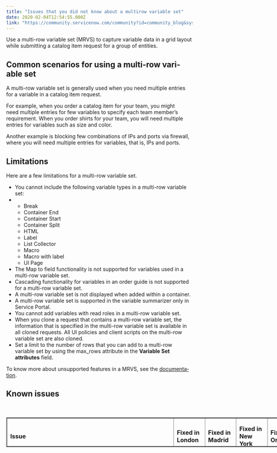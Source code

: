 ```yaml
---
title: "Issues that you did not know about a multirow variable set"
date: 2020-02-04T12:54:55.000Z
link: "https://community.servicenow.com/community?id=community_blog&sys_id=15d6c8811b328010a59033f2cd4bcbf9"
---
```

<p><span class="TextRun SCXW8253356 BCX0" lang="EN-US"><span class="NormalTextRun SCXW8253356 BCX0">Use a multi-row variable set</span></span><span class="TextRun SCXW8253356 BCX0" lang="EN-US"><span class="NormalTextRun SCXW8253356 BCX0"> (MRVS)</span></span><span class="TextRun SCXW8253356 BCX0" lang="EN-US"><span class="NormalTextRun SCXW8253356 BCX0"> to capture variable data in a grid layout while submitting a catalog item request for a group of entities.</span></span><span class="EOP SCXW8253356 BCX0"> </span></p>
<h2><span class="EOP SCXW8253356 BCX0"><span class="TextRun MacChromeBold SCXW155206436 BCX0" lang="EN-US"><span class="NormalTextRun SCXW155206436 BCX0">Common scenarios for using a multi-row variable set</span></span><span class="EOP SCXW155206436 BCX0"> </span></span></h2>
<p>A multi-row variable set is generally used when you need multiple entries for a variable in a catalog item request.   </p>
<p>For example, when you order a catalog item for your team, you might need multiple entries for few variables to specify each team member’s requirement. When you order shirts for your team, you will need multiple entries for variables such as size and color. </p>
<p>Another example is blocking few combinations of IPs and ports via firewall, where you will need multiple entries for variables, that is, IPs and ports.  </p>
<h2><span class="TextRun MacChromeBold SCXW225960667 BCX0" lang="EN-US"><span class="NormalTextRun SCXW225960667 BCX0">Limitations</span></span><span class="EOP SCXW225960667 BCX0"> </span></h2>
<p><span class="EOP SCXW225960667 BCX0"><span class="TextRun  BCX0 SCXW109496610" lang="EN-US"><span class="NormalTextRun  BCX0 SCXW109496610">Here are a few limitation</span></span><span class="TextRun  BCX0 SCXW109496610" lang="EN-US"><span class="NormalTextRun  BCX0 SCXW109496610">s</span></span><span class="TextRun  BCX0 SCXW109496610" lang="EN-US"><span class="NormalTextRun  BCX0 SCXW109496610"> for a multi-row variable set.</span></span></span></p>
<ul><li>You cannot include the following variable types in a multi-row variable set:</li><li><ul><li>Break</li><li>Container End </li><li>Container Start </li><li>Container Split </li><li>HTML </li><li>Label </li><li>List Collector </li><li>Macro </li><li>Macro with label </li><li>UI Page </li></ul>
</li><li>The Map to field functionality is not supported for variables used in a multi-row variable set. </li><li>Cascading functionality for variables in an order guide is not supported for a multi-row variable set. </li><li>A multi-row variable set is not displayed when added within a container. </li><li>A multi-row variable set is supported in the variable summarizer only in Service Portal. </li><li>You cannot add variables with read roles in a multi-row variable set. </li><li>When you clone a request that contains a multi-row variable set, the information that is specified in the multi-row variable set is available in all cloned requests. All UI policies and client scripts on the multi-row variable set are also cloned. </li><li>Set a limit to the number of rows that you can add to a multi-row variable set by using the max_rows attribute in the <strong>Variable Set attributes</strong> field. </li></ul>
<p><span class="TextRun SCXW130994110 BCX0" lang="EN-US"><span class="NormalTextRun SCXW130994110 BCX0">To know more about unsupported features in a MRVS, see the <a href="https://docs.servicenow.com/bundle/orlando-it-service-management/page/product/service-catalog-management/concept/c_ServiceCatalogVariableSets.html?cshalt&#61;yes" rel="nofollow">documentation</a></span></span><span class="TextRun SCXW130994110 BCX0" lang="EN-US"><span class="NormalTextRun SCXW130994110 BCX0">.</span></span><span class="EOP SCXW130994110 BCX0"> </span></p>
<h2><span class="EOP SCXW130994110 BCX0"><span class="TextRun MacChromeBold SCXW236492527 BCX0" lang="EN-US"><span class="NormalTextRun SCXW236492527 BCX0">Known issues</span></span></span></h2>
<p> </p>
<table style="width: 793px; height: 80px;" border="2" cellspacing="0" cellpadding="10"><tbody><tr style="height: 34.5312px;"><td style="width: 443px; height: 34.5312px;">
<p><strong>Issue</strong></p>
</td><td style="width: 443px; height: 34.5312px;">
<p><strong>Fixed in London</strong></p>
</td><td style="width: 443px; height: 34.5312px;">
<p><strong>Fixed in Madrid</strong></p>
</td><td style="width: 443px; height: 34.5312px;">
<p><strong>Fixed in New York</strong></p>
</td><td style="width: 443px; height: 34.5312px;">
<p><strong>Fixed in Orlando</strong></p>
</td></tr><tr style="height: 51px;"><td style="width: 443px; height: 51px;"><span class="TextRun SCXW92691488 BCX0" lang="EN-US"><span class="NormalTextRun SCXW92691488 BCX0">Requested item (</span></span><span class="TextRun SCXW92691488 BCX0" lang="EN-US"><span class="NormalTextRun SCXW92691488 BCX0">RITM</span></span><span class="TextRun SCXW92691488 BCX0" lang="EN-US"><span class="NormalTextRun SCXW92691488 BCX0">)</span></span><span class="TextRun SCXW92691488 BCX0" lang="EN-US"><span class="NormalTextRun SCXW92691488 BCX0"> form view is broken when variables are added to the set after the RITM is created. </span></span><span class="EOP SCXW92691488 BCX0"> </span></td><td style="width: 68px; height: 51px;"><span class="TextRun  BCX0 SCXW182577473" lang="EN-US"><span class="NormalTextRun  BCX0 SCXW182577473">London Patch 10</span></span> </td><td style="width: 93px; height: 51px;">Yes</td><td style="width: 121px; height: 51px;"> Yes</td><td style="width: 10px; height: 51px;"> Yes</td></tr><tr style="height: 34px;"><td style="width: 443px; height: 34px;"><span class="TextRun SCXW78332856 BCX0" lang="EN-US"><span class="SpellingError SCXW78332856 BCX0">getRowCount</span></span><span class="TextRun SCXW78332856 BCX0" lang="EN-US"><span class="NormalTextRun SCXW78332856 BCX0"> and </span></span><span class="TextRun SCXW78332856 BCX0" lang="EN-US"><span class="SpellingError SCXW78332856 BCX0">getRow</span></span><span class="TextRun SCXW78332856 BCX0" lang="EN-US"><span class="NormalTextRun SCXW78332856 BCX0"> functions </span></span><span class="TextRun SCXW78332856 BCX0" lang="EN-US"><span class="NormalTextRun SCXW78332856 BCX0">do </span></span><span class="TextRun SCXW78332856 BCX0" lang="EN-US"><span class="NormalTextRun SCXW78332856 BCX0">not </span></span><span class="TextRun SCXW78332856 BCX0" lang="EN-US"><span class="NormalTextRun SCXW78332856 BCX0">work</span></span><span class="TextRun SCXW78332856 BCX0" lang="EN-US"><span class="NormalTextRun SCXW78332856 BCX0"> on MRVS when accessed from scope.</span></span><span class="EOP SCXW78332856 BCX0"> </span></td><td style="width: 68px; height: 34px;">No</td><td style="width: 93px; height: 34px;">Yes</td><td style="width: 121px; height: 34px;"> Yes</td><td style="width: 10px; height: 34px;"> Yes</td></tr><tr style="height: 175px;"><td style="width: 443px; height: 175px;">
<p><span class="TextRun SCXW135790786 BCX0" lang="EN-US"><span class="NormalTextRun SCXW135790786 BCX0">MRVS in </span></span><span class="TextRun SCXW135790786 BCX0" lang="EN-US"><span class="NormalTextRun SCXW135790786 BCX0">a </span></span><span class="TextRun SCXW135790786 BCX0" lang="EN-US"><span class="NormalTextRun SCXW135790786 BCX0">r</span></span><span class="TextRun SCXW135790786 BCX0" lang="EN-US"><span class="NormalTextRun SCXW135790786 BCX0">ecord </span></span><span class="TextRun SCXW135790786 BCX0" lang="EN-US"><span class="NormalTextRun SCXW135790786 BCX0">p</span></span><span class="TextRun SCXW135790786 BCX0" lang="EN-US"><span class="NormalTextRun SCXW135790786 BCX0">roducer won&#39;t get carried to the target record</span></span><span class="TextRun SCXW135790786 BCX0" lang="EN-US"><span class="NormalTextRun SCXW135790786 BCX0">’s</span></span><span class="TextRun SCXW135790786 BCX0" lang="EN-US"><span class="NormalTextRun SCXW135790786 BCX0"> </span></span><span class="TextRun SCXW135790786 BCX0" lang="EN-US"><span class="NormalTextRun SCXW135790786 BCX0">v</span></span><span class="TextRun SCXW135790786 BCX0" lang="EN-US"><span class="NormalTextRun SCXW135790786 BCX0">ariable </span></span><span class="TextRun SCXW135790786 BCX0" lang="EN-US"><span class="NormalTextRun SCXW135790786 BCX0">e</span></span><span class="TextRun SCXW135790786 BCX0" lang="EN-US"><span class="NormalTextRun SCXW135790786 BCX0">ditor.</span></span><span class="EOP SCXW135790786 BCX0"> </span><span class="TextRun SCXW48136407 BCX0" lang="EN-US"><span class="NormalTextRun SCXW48136407 BCX0">It </span></span><span class="TextRun SCXW48136407 BCX0" lang="EN-US"><span class="NormalTextRun SCXW48136407 BCX0">happens in two scenarios</span></span><span class="TextRun SCXW48136407 BCX0" lang="EN-US"><span class="NormalTextRun SCXW48136407 BCX0">:</span></span><span class="EOP SCXW48136407 BCX0"> </span></p>
<ul><li>When you save the record producer first and then submit it later. </li></ul>
<ul><li>When you include the record producer in an order guide and then submit it later</li></ul>
</td><td style="width: 68px; height: 175px;">No</td><td style="width: 93px; height: 175px;">No</td><td style="width: 121px; height: 175px;">No</td><td style="width: 10px; height: 175px;">Yes</td></tr><tr style="height: 34px;"><td style="width: 443px; height: 34px;"><span class="TextRun SCXW7731551 BCX0" lang="EN-US"><span class="NormalTextRun SCXW7731551 BCX0">The </span></span><span class="TextRun SCXW7731551 BCX0" lang="EN-US"><span class="NormalTextRun SCXW7731551 BCX0">MRVS edit row is broken in portal view on task forms</span></span><span class="TextRun SCXW7731551 BCX0" lang="EN-US"><span class="NormalTextRun SCXW7731551 BCX0">.</span></span><span class="EOP SCXW7731551 BCX0"> </span></td><td style="width: 68px; height: 34px;">No</td><td style="width: 93px; height: 34px;">Yes</td><td style="width: 121px; height: 34px;"> Yes</td><td style="width: 10px; height: 34px;"> Yes</td></tr><tr style="height: 68px;"><td style="width: 443px; height: 68px;"><span class="TextRun  BCX0 SCXW260946611" lang="EN-US"><span class="NormalTextRun  BCX0 SCXW260946611">After </span></span><span class="TextRun  BCX0 SCXW260946611" lang="EN-US"><span class="NormalTextRun  BCX0 SCXW260946611">an </span></span><span class="TextRun  BCX0 SCXW260946611" lang="EN-US"><span class="NormalTextRun  BCX0 SCXW260946611">upgrade to Madrid</span></span><span class="TextRun  BCX0 SCXW260946611" lang="EN-US"><span class="NormalTextRun  BCX0 SCXW260946611">,</span></span><span class="TextRun  BCX0 SCXW260946611" lang="EN-US"><span class="NormalTextRun  BCX0 SCXW260946611"> no images appear in </span></span><span class="TextRun  BCX0 SCXW260946611" lang="EN-US"><span class="NormalTextRun  BCX0 SCXW260946611">the </span></span><span class="TextRun  BCX0 SCXW260946611" lang="EN-US"><span class="NormalTextRun  BCX0 SCXW260946611">wizard shown to </span></span><span class="TextRun  BCX0 SCXW260946611" lang="EN-US"><span class="NormalTextRun  BCX0 SCXW260946611">select the </span></span><span class="TextRun  BCX0 SCXW260946611" lang="EN-US"><span class="NormalTextRun  BCX0 SCXW260946611">type of </span></span><span class="TextRun  BCX0 SCXW260946611" lang="EN-US"><span class="NormalTextRun  BCX0 SCXW260946611">variable </span></span><span class="TextRun  BCX0 SCXW260946611" lang="EN-US"><span class="NormalTextRun  BCX0 SCXW260946611">set while creating variable sets.</span></span><span class="TextRun  BCX0 SCXW260946611" lang="EN-US"><span class="NormalTextRun  BCX0 SCXW260946611"> </span></span><span class="TextRun  BCX0 SCXW260946611" lang="EN-US"><span class="NormalTextRun  BCX0 SCXW260946611">This happens if </span></span><span class="TextRun  BCX0 SCXW260946611" lang="EN-US"><span class="NormalTextRun  BCX0 SCXW260946611">the </span></span><strong><span class="TextRun MacChromeBold  BCX0 SCXW260946611" lang="EN-US"><span class="NormalTextRun  BCX0 SCXW260946611">E</span></span><span class="TextRun MacChromeBold  BCX0 SCXW260946611" lang="EN-US"><span class="NormalTextRun  BCX0 SCXW260946611">xclude large attachment</span></span></strong><span class="TextRun  BCX0 SCXW260946611" lang="EN-US"><span class="NormalTextRun  BCX0 SCXW260946611"> option </span></span><span class="TextRun  BCX0 SCXW260946611" lang="EN-US"><span class="NormalTextRun  BCX0 SCXW260946611">is select</span></span><span class="TextRun  BCX0 SCXW260946611" lang="EN-US"><span class="NormalTextRun  BCX0 SCXW260946611">ed.</span></span></td><td style="width: 68px; height: 68px;">No</td><td style="width: 93px; height: 68px;">No</td><td style="width: 121px; height: 68px;">Yes</td><td style="width: 10px; height: 68px;"> Yes</td></tr><tr style="height: 51px;"><td style="width: 443px; height: 51px;"><span class="TextRun SCXW26650720 BCX0" lang="EN-US"><span class="NormalTextRun SCXW26650720 BCX0">After </span></span><span class="TextRun SCXW26650720 BCX0" lang="EN-US"><span class="NormalTextRun SCXW26650720 BCX0">you add an </span></span><span class="TextRun SCXW26650720 BCX0" lang="EN-US"><span class="NormalTextRun SCXW26650720 BCX0">item with </span></span><span class="TextRun SCXW26650720 BCX0" lang="EN-US"><span class="NormalTextRun SCXW26650720 BCX0">a </span></span><span class="TextRun SCXW26650720 BCX0" lang="EN-US"><span class="NormalTextRun SCXW26650720 BCX0">MRVS to </span></span><span class="TextRun SCXW26650720 BCX0" lang="EN-US"><span class="NormalTextRun SCXW26650720 BCX0">the </span></span><span class="TextRun SCXW26650720 BCX0" lang="EN-US"><span class="NormalTextRun SCXW26650720 BCX0">cart</span></span><span class="TextRun SCXW26650720 BCX0" lang="EN-US"><span class="NormalTextRun SCXW26650720 BCX0">, you cannot </span></span><span class="TextRun SCXW26650720 BCX0" lang="EN-US"><span class="NormalTextRun SCXW26650720 BCX0">add</span></span><span class="TextRun SCXW26650720 BCX0" lang="EN-US"><span class="NormalTextRun SCXW26650720 BCX0"> rows</span></span><span class="TextRun SCXW26650720 BCX0" lang="EN-US"><span class="NormalTextRun SCXW26650720 BCX0"> when Email/URL variables are part of the MRVS</span></span><span class="TextRun SCXW26650720 BCX0" lang="EN-US"><span class="NormalTextRun SCXW26650720 BCX0">.</span></span><span class="EOP SCXW26650720 BCX0"> </span></td><td style="width: 68px; height: 51px;">No</td><td style="width: 93px; height: 51px;">No</td><td style="width: 121px; height: 51px;">Yes</td><td style="width: 10px; height: 51px;"> Yes</td></tr><tr style="height: 68px;"><td style="width: 443px; height: 68px;"> <span class="TextRun SCXW196137781 BCX0" lang="EN-US"><span class="NormalTextRun SCXW196137781 BCX0">After </span></span><span class="TextRun SCXW196137781 BCX0" lang="EN-US"><span class="NormalTextRun SCXW196137781 BCX0">you </span></span><span class="TextRun SCXW196137781 BCX0" lang="EN-US"><span class="NormalTextRun SCXW196137781 BCX0">add</span></span><span class="TextRun SCXW196137781 BCX0" lang="EN-US"><span class="NormalTextRun SCXW196137781 BCX0"> a</span></span><span class="TextRun SCXW196137781 BCX0" lang="EN-US"><span class="NormalTextRun SCXW196137781 BCX0"> row to MRVS</span></span><span class="TextRun SCXW196137781 BCX0" lang="EN-US"><span class="NormalTextRun SCXW196137781 BCX0">, you cannot </span></span><span class="TextRun SCXW196137781 BCX0" lang="EN-US"><span class="NormalTextRun SCXW196137781 BCX0">submit </span></span><span class="TextRun SCXW196137781 BCX0" lang="EN-US"><span class="NormalTextRun SCXW196137781 BCX0">the</span></span><span class="TextRun SCXW196137781 BCX0" lang="EN-US"><span class="NormalTextRun SCXW196137781 BCX0"> item </span></span><span class="TextRun SCXW196137781 BCX0" lang="EN-US"><span class="NormalTextRun SCXW196137781 BCX0">or add </span></span><span class="TextRun SCXW196137781 BCX0" lang="EN-US"><span class="NormalTextRun SCXW196137781 BCX0">the item </span></span><span class="TextRun SCXW196137781 BCX0" lang="EN-US"><span class="NormalTextRun SCXW196137781 BCX0">to</span></span><span class="TextRun SCXW196137781 BCX0" lang="EN-US"><span class="NormalTextRun SCXW196137781 BCX0"> the</span></span><span class="TextRun SCXW196137781 BCX0" lang="EN-US"><span class="NormalTextRun SCXW196137781 BCX0"> cart </span></span><span class="TextRun SCXW196137781 BCX0" lang="EN-US"><span class="NormalTextRun SCXW196137781 BCX0">when </span></span><span class="TextRun SCXW196137781 BCX0" lang="EN-US"><span class="NormalTextRun SCXW196137781 BCX0">the </span></span><span class="TextRun SCXW196137781 BCX0" lang="EN-US"><span class="NormalTextRun SCXW196137781 BCX0">MRVS has Email/URL variables</span></span></td><td style="width: 68px; height: 68px;">No</td><td style="width: 93px; height: 68px;">No</td><td style="width: 121px; height: 68px;">Yes </td><td style="width: 10px; height: 68px;">Yes </td></tr><tr style="height: 212px;"><td style="width: 443px; height: 212px;">
<p><span class="TextRun SCXW227782793 BCX0" lang="EN-US"><span class="NormalTextRun CommentStart SCXW227782793 BCX0">Issues with special characters used in Multi</span></span><span class="TextRun SCXW227782793 BCX0" lang="EN-US"><span class="NormalTextRun SCXW227782793 BCX0">-</span></span><span class="TextRun SCXW227782793 BCX0" lang="EN-US"><span class="NormalTextRun SCXW227782793 BCX0">Line Text</span></span><span class="TextRun SCXW227782793 BCX0" lang="EN-US"><span class="NormalTextRun SCXW227782793 BCX0"> </span></span><span class="TextRun SCXW227782793 BCX0" lang="EN-US"><span class="NormalTextRun SCXW227782793 BCX0">and Text </span></span><span class="TextRun SCXW227782793 BCX0" lang="EN-US"><span class="NormalTextRun SCXW227782793 BCX0">variables </span></span><span class="TextRun SCXW227782793 BCX0" lang="EN-US"><span class="NormalTextRun SCXW227782793 BCX0">in MRVS</span></span><span class="TextRun SCXW227782793 BCX0" lang="EN-US"><span class="NormalTextRun SCXW227782793 BCX0">. Usually</span></span><span class="TextRun SCXW227782793 BCX0" lang="EN-US"><span class="NormalTextRun SCXW227782793 BCX0">,</span></span><span class="TextRun SCXW227782793 BCX0" lang="EN-US"><span class="NormalTextRun SCXW227782793 BCX0"> </span></span><span class="TextRun SCXW227782793 BCX0" lang="EN-US"><span class="NormalTextRun SCXW227782793 BCX0">the </span></span><span class="TextRun SCXW227782793 BCX0" lang="EN-US"><span class="NormalTextRun SCXW227782793 BCX0">edit row functionality is affected. Most</span></span><span class="TextRun SCXW227782793 BCX0" lang="EN-US"><span class="NormalTextRun SCXW227782793 BCX0">ly</span></span><span class="TextRun SCXW227782793 BCX0" lang="EN-US"><span class="NormalTextRun SCXW227782793 BCX0">, console errors </span></span><span class="TextRun SCXW227782793 BCX0" lang="EN-US"><span class="NormalTextRun SCXW227782793 BCX0">and setting the </span></span><span class="TextRun SCXW227782793 BCX0" lang="EN-US"><span class="SpellingError SCXW227782793 BCX0">glide.ui.</span></span><span class="TextRun SCXW227782793 BCX0" lang="EN-US"><span class="SpellingError SCXW227782793 BCX0">escape_all_script</span></span><span class="TextRun SCXW227782793 BCX0" lang="EN-US"><span class="NormalTextRun SCXW227782793 BCX0"> </span></span><span class="TextRun SCXW227782793 BCX0" lang="EN-US"><span class="SpellingError SCXW227782793 BCX0">property</span></span><span class="TextRun SCXW227782793 BCX0" lang="EN-US"><span class="NormalTextRun SCXW227782793 BCX0"> to <strong>false</strong></span></span><span class="TextRun SCXW227782793 BCX0" lang="EN-US"><span class="NormalTextRun SCXW227782793 BCX0"> </span></span><span class="TextRun SCXW227782793 BCX0" lang="EN-US"><span class="NormalTextRun SCXW227782793 BCX0">caused these issues.</span></span><span class="EOP SCXW227782793 BCX0"> </span></p>
<ul><li><span class="EOP SCXW227782793 BCX0"><span class="TextRun SCXW183080277 BCX0" lang="EN-US"><span class="NormalTextRun SCXW183080277 BCX0">The </span></span><span class="TextRun SCXW183080277 BCX0" lang="EN-US"><span class="NormalTextRun SCXW183080277 BCX0">Edit Row button </span></span><span class="TextRun SCXW183080277 BCX0" lang="EN-US"><span class="NormalTextRun SCXW183080277 BCX0">does </span></span><span class="TextRun SCXW183080277 BCX0" lang="EN-US"><span class="NormalTextRun SCXW183080277 BCX0">not work properly for </span></span><span class="TextRun SCXW183080277 BCX0" lang="EN-US"><span class="NormalTextRun SCXW183080277 BCX0">a MRVS</span></span><span class="TextRun SCXW183080277 BCX0" lang="EN-US"><span class="NormalTextRun SCXW183080277 BCX0"> when any of the string field value contains &#34;&#43;&#34; sign</span></span><span class="TextRun SCXW183080277 BCX0" lang="EN-US"><span class="NormalTextRun SCXW183080277 BCX0">.</span></span></span></li><li><span class="EOP SCXW227782793 BCX0"><span class="TextRun SCXW183080277 BCX0" lang="EN-US"><span class="NormalTextRun SCXW183080277 BCX0"><span class="TextRun  BCX0 SCXW6252814" lang="EN-US"><span class="NormalTextRun  BCX0 SCXW6252814">MRVS remained mandatory even after adding a row.</span></span></span></span></span></li></ul>
</td><td style="width: 68px; height: 212px;">No</td><td style="width: 93px; height: 212px;">No</td><td style="width: 121px; height: 212px;">Yes </td><td style="width: 10px; height: 212px;"> Yes</td></tr><tr style="height: 229px;"><td style="width: 443px; height: 229px;">
<p><span class="TextRun SCXW227782793 BCX0" lang="EN-US"><span class="NormalTextRun CommentStart SCXW227782793 BCX0">Issues with special characters used in Multi</span></span><span class="TextRun SCXW227782793 BCX0" lang="EN-US"><span class="NormalTextRun SCXW227782793 BCX0">-</span></span><span class="TextRun SCXW227782793 BCX0" lang="EN-US"><span class="NormalTextRun SCXW227782793 BCX0">Line Text</span></span><span class="TextRun SCXW227782793 BCX0" lang="EN-US"><span class="NormalTextRun SCXW227782793 BCX0"> </span></span><span class="TextRun SCXW227782793 BCX0" lang="EN-US"><span class="NormalTextRun SCXW227782793 BCX0">and Text </span></span><span class="TextRun SCXW227782793 BCX0" lang="EN-US"><span class="NormalTextRun SCXW227782793 BCX0">variables </span></span><span class="TextRun SCXW227782793 BCX0" lang="EN-US"><span class="NormalTextRun SCXW227782793 BCX0">in MRVS</span></span><span class="TextRun SCXW227782793 BCX0" lang="EN-US"><span class="NormalTextRun SCXW227782793 BCX0">. Usually</span></span><span class="TextRun SCXW227782793 BCX0" lang="EN-US"><span class="NormalTextRun SCXW227782793 BCX0">,</span></span><span class="TextRun SCXW227782793 BCX0" lang="EN-US"><span class="NormalTextRun SCXW227782793 BCX0"> </span></span><span class="TextRun SCXW227782793 BCX0" lang="EN-US"><span class="NormalTextRun SCXW227782793 BCX0">the </span></span><span class="TextRun SCXW227782793 BCX0" lang="EN-US"><span class="NormalTextRun SCXW227782793 BCX0">edit row functionality is affected. Most</span></span><span class="TextRun SCXW227782793 BCX0" lang="EN-US"><span class="NormalTextRun SCXW227782793 BCX0">ly</span></span><span class="TextRun SCXW227782793 BCX0" lang="EN-US"><span class="NormalTextRun SCXW227782793 BCX0">, console errors </span></span><span class="TextRun SCXW227782793 BCX0" lang="EN-US"><span class="NormalTextRun SCXW227782793 BCX0">and setting the </span></span><span class="TextRun SCXW227782793 BCX0" lang="EN-US"><span class="SpellingError SCXW227782793 BCX0">glide.ui.</span></span><span class="TextRun SCXW227782793 BCX0" lang="EN-US"><span class="SpellingError SCXW227782793 BCX0">escape_all_script</span></span><span class="TextRun SCXW227782793 BCX0" lang="EN-US"><span class="NormalTextRun SCXW227782793 BCX0"> </span></span><span class="TextRun SCXW227782793 BCX0" lang="EN-US"><span class="SpellingError SCXW227782793 BCX0">property</span></span><span class="TextRun SCXW227782793 BCX0" lang="EN-US"><span class="NormalTextRun SCXW227782793 BCX0"> to <strong>false</strong></span></span><span class="TextRun SCXW227782793 BCX0" lang="EN-US"><span class="NormalTextRun SCXW227782793 BCX0"> </span></span><span class="TextRun SCXW227782793 BCX0" lang="EN-US"><span class="NormalTextRun SCXW227782793 BCX0">caused these issues.</span></span><span class="EOP SCXW227782793 BCX0"> </span></p>
<ul style="font-weight: 400;"><li>The text containing &#34; &#34; is not saved in multi-line text variables within MRVS. </li><li>Multi-line text variables within MRVS show up as empty/blank when editing, if the text entered for the variables contains new lines. </li></ul>
</td><td style="width: 68px; height: 229px;">No</td><td style="width: 93px; height: 229px;">No</td><td style="width: 121px; height: 229px;">No</td><td style="width: 10px; height: 229px;">Yes</td></tr><tr style="height: 34px;"><td style="width: 443px; height: 34px;"><span class="TextRun SCXW178097652 BCX0" lang="EN-US"><span class="NormalTextRun SCXW178097652 BCX0">MRVS values are not available in after insert business rules.</span></span><span class="EOP SCXW178097652 BCX0"> </span></td><td style="width: 68px; height: 34px;">No</td><td style="width: 93px; height: 34px;">No</td><td style="width: 121px; height: 34px;">No</td><td style="width: 10px; height: 34px;">Yes</td></tr><tr style="height: 17px;"><td style="width: 443px; height: 17px;"><span class="TextRun SCXW16946319 BCX0" lang="EN-US"><span class="NormalTextRun SCXW16946319 BCX0">Advanced Reference Qualifiers </span></span><span class="TextRun SCXW16946319 BCX0" lang="EN-US"><span class="NormalTextRun SCXW16946319 BCX0">do </span></span><span class="TextRun SCXW16946319 BCX0" lang="EN-US"><span class="NormalTextRun SCXW16946319 BCX0">no</span></span><span class="TextRun SCXW16946319 BCX0" lang="EN-US"><span class="NormalTextRun SCXW16946319 BCX0">t</span></span><span class="TextRun SCXW16946319 BCX0" lang="EN-US"><span class="NormalTextRun SCXW16946319 BCX0"> work in Platform for Lookup questions.</span></span><span class="EOP SCXW16946319 BCX0"> </span></td><td style="width: 68px; height: 17px;">No</td><td style="width: 93px; height: 17px;">No</td><td style="width: 121px; height: 17px;">No</td><td style="width: 10px; height: 17px;">Yes</td></tr><tr style="height: 9px;"><td style="width: 443px; height: 9px;">
<p> <span class="TextRun  BCX0 SCXW268164614" lang="EN-US"><span class="NormalTextRun  BCX0 SCXW268164614">In </span></span><span class="TextRun  BCX0 SCXW268164614" lang="EN-US"><span class="NormalTextRun  BCX0 SCXW268164614">a d</span></span><span class="TextRun  BCX0 SCXW268164614" lang="EN-US"><span class="NormalTextRun  BCX0 SCXW268164614">omain separated environment</span></span><span class="TextRun  BCX0 SCXW268164614" lang="EN-US"><span class="NormalTextRun  BCX0 SCXW268164614">,</span></span><span class="TextRun  BCX0 SCXW268164614" lang="EN-US"><span class="NormalTextRun  BCX0 SCXW268164614"> when the </span></span></p>
<p><span class="TextRun  BCX0 SCXW268164614" lang="EN-US"><span class="NormalTextRun  BCX0 SCXW268164614"><span class="TextRun SCXW107896579 BCX0" lang="EN-US"><span class="SpellingError SCXW107896579 BCX0"><strong>glide.sys.domain.use_record_domain_for_client_scripts</strong> is true, </span></span></span></span></p>
<p><span class="TextRun  BCX0 SCXW268164614" lang="EN-US"><span class="NormalTextRun  BCX0 SCXW268164614"><span class="TextRun SCXW107896579 BCX0" lang="EN-US"><span class="SpellingError SCXW107896579 BCX0"><span class="TextRun SCXW258012343 BCX0" lang="EN-US"><span class="NormalTextRun SCXW258012343 BCX0">MRVS form modal is broken.</span></span><span class="EOP SCXW258012343 BCX0"> </span></span></span></span></span></p>
</td><td style="width: 68px; height: 9px;">No</td><td style="width: 93px; height: 9px;">No</td><td style="width: 121px; height: 9px;">No</td><td style="width: 10px; height: 9px;">Yes</td></tr><tr style="height: 17px;"><td style="width: 443px; height: 17px;"><span class="TextRun SCXW182178713 BCX0" lang="EN-US"><span class="NormalTextRun SCXW182178713 BCX0">Portal ticket page doesn&#39;t show MRVS data.</span></span><span class="EOP SCXW182178713 BCX0"> </span></td><td style="width: 68px; height: 17px;">No</td><td style="width: 93px; height: 17px;">No</td><td style="width: 121px; height: 17px;">Yes</td><td style="width: 10px; height: 17px;"> Yes</td></tr><tr style="height: 17px;"><td style="width: 443px; height: 17px;"><span class="TextRun SCXW145588575 BCX0" lang="EN-US"><span class="NormalTextRun SCXW145588575 BCX0">MRVS rows on </span></span><span class="TextRun SCXW145588575 BCX0" lang="EN-US"><span class="NormalTextRun SCXW145588575 BCX0">a </span></span><span class="TextRun SCXW145588575 BCX0" lang="EN-US"><span class="NormalTextRun SCXW145588575 BCX0">RITM are not in </span></span><span class="TextRun SCXW145588575 BCX0" lang="EN-US"><span class="NormalTextRun SCXW145588575 BCX0">the same </span></span><span class="TextRun SCXW145588575 BCX0" lang="EN-US"><span class="NormalTextRun SCXW145588575 BCX0">order </span></span><span class="TextRun SCXW145588575 BCX0" lang="EN-US"><span class="NormalTextRun SCXW145588575 BCX0">that</span></span><span class="TextRun SCXW145588575 BCX0" lang="EN-US"><span class="NormalTextRun SCXW145588575 BCX0"> they were </span></span><span class="TextRun SCXW145588575 BCX0" lang="EN-US"><span class="NormalTextRun SCXW145588575 BCX0">while</span></span><span class="TextRun SCXW145588575 BCX0" lang="EN-US"><span class="NormalTextRun SCXW145588575 BCX0"> ordering. </span></span><span class="EOP SCXW145588575 BCX0"> </span></td><td style="width: 68px; height: 17px;">No</td><td style="width: 93px; height: 17px;"><span class="TextRun  BCX0 SCXW42113128" lang="EN-US"><span class="NormalTextRun  BCX0 SCXW42113128">Madrid Patch 2</span></span></td><td style="width: 121px; height: 17px;">Yes</td><td style="width: 10px; height: 17px;"> Yes</td></tr><tr style="height: 17px;"><td style="width: 443px; height: 17px;">Issues existed with saving a RITM form when MRVS is present in the variable editor. 
<p>When a variable editor has a MRVS that is made read-only due to a client script or a UI policy, it prevented from saving the RITM.</p>
</td><td style="width: 68px; height: 17px;">No</td><td style="width: 93px; height: 17px;">No</td><td style="width: 121px; height: 17px;"><span class="TextRun  BCX0 SCXW70356082" lang="EN-US"><span class="NormalTextRun  BCX0 SCXW70356082">New York Patch 3</span></span></td><td style="width: 10px; height: 17px;">Yes</td></tr><tr style="height: 17px;"><td style="width: 443px; height: 17px;"><span class="TextRun SCXW11080818 BCX0" lang="EN-US"><span class="NormalTextRun SCXW11080818 BCX0">The RITM form gets saved properly but the </span></span><span class="TextRun SCXW11080818 BCX0" lang="EN-US"><span class="NormalTextRun SCXW11080818 BCX0">MRVS </span></span><span class="TextRun SCXW11080818 BCX0" lang="EN-US"><span class="NormalTextRun SCXW11080818 BCX0">data drops all the rows in it. </span></span><span class="EOP SCXW11080818 BCX0"> </span></td><td style="width: 68px; height: 17px;">No</td><td style="width: 93px; height: 17px;">No</td><td style="width: 121px; height: 17px;"><span class="TextRun SCXW202573624 BCX0" lang="EN-US"><span class="NormalTextRun SCXW202573624 BCX0">New York Patch 5</span></span></td><td style="width: 10px; height: 17px;">Yes</td></tr><tr style="height: 17px;"><td style="width: 443px; height: 17px;">
<p><span class="TextRun SCXW267286800 BCX0" lang="EN-US"><span class="NormalTextRun SCXW267286800 BCX0">There </span></span><span class="TextRun SCXW267286800 BCX0" lang="EN-US"><span class="NormalTextRun SCXW267286800 BCX0">were</span></span><span class="TextRun SCXW267286800 BCX0" lang="EN-US"><span class="NormalTextRun SCXW267286800 BCX0"> issues with Date and Date Time</span></span><span class="TextRun SCXW267286800 BCX0" lang="EN-US"><span class="NormalTextRun SCXW267286800 BCX0"> variables</span></span><span class="TextRun SCXW267286800 BCX0" lang="EN-US"><span class="NormalTextRun SCXW267286800 BCX0">, mostly related to</span></span><span class="TextRun SCXW267286800 BCX0" lang="EN-US"><span class="NormalTextRun SCXW267286800 BCX0"> the system format </span></span><span class="TextRun SCXW267286800 BCX0" lang="EN-US"><span class="NormalTextRun SCXW267286800 BCX0">that </span></span><span class="TextRun SCXW267286800 BCX0" lang="EN-US"><span class="NormalTextRun SCXW267286800 BCX0">is anything other than YYYY/mm/dd.</span></span><span class="EOP SCXW267286800 BCX0"> </span></p>
<p><span class="EOP SCXW267286800 BCX0"><span class="TextRun SCXW181702514 BCX0" lang="EN-US"><span class="NormalTextRun SCXW181702514 BCX0">In </span></span><span class="TextRun SCXW181702514 BCX0" lang="EN-US"><span class="NormalTextRun SCXW181702514 BCX0">P</span></span><span class="TextRun SCXW181702514 BCX0" lang="EN-US"><span class="NormalTextRun SCXW181702514 BCX0">ortal</span></span><span class="TextRun SCXW181702514 BCX0" lang="EN-US"><span class="NormalTextRun SCXW181702514 BCX0">,</span></span><span class="TextRun SCXW181702514 BCX0" lang="EN-US"><span class="NormalTextRun SCXW181702514 BCX0"> date picked in</span></span><span class="TextRun SCXW181702514 BCX0" lang="EN-US"><span class="NormalTextRun SCXW181702514 BCX0"> the</span></span><span class="TextRun SCXW181702514 BCX0" lang="EN-US"><span class="NormalTextRun SCXW181702514 BCX0"> MRVS modal is not </span></span><span class="TextRun SCXW181702514 BCX0" lang="EN-US"><span class="NormalTextRun SCXW181702514 BCX0">the same </span></span><span class="TextRun SCXW181702514 BCX0" lang="EN-US"><span class="NormalTextRun SCXW181702514 BCX0">as the date </span></span><span class="TextRun SCXW181702514 BCX0" lang="EN-US"><span class="NormalTextRun SCXW181702514 BCX0">on </span></span><span class="TextRun SCXW181702514 BCX0" lang="EN-US"><span class="NormalTextRun SCXW181702514 BCX0">the grid </span></span><span class="TextRun SCXW181702514 BCX0" lang="EN-US"><span class="NormalTextRun SCXW181702514 BCX0">view.</span></span><span class="TextRun SCXW181702514 BCX0" lang="EN-US"><span class="NormalTextRun SCXW181702514 BCX0"> </span></span></span></p>
</td><td style="width: 68px; height: 17px;"><span class="TextRun  BCX0 SCXW181702514" lang="EN-US"><span class="NormalTextRun  BCX0 SCXW181702514">London Patch 4</span></span></td><td style="width: 93px; height: 17px;">Yes</td><td style="width: 121px; height: 17px;"> Yes</td><td style="width: 10px; height: 17px;"> Yes</td></tr><tr style="height: 17px;"><td style="width: 443px; height: 17px;">
<p><span class="TextRun SCXW66472501 BCX0" lang="EN-US"><span class="NormalTextRun SCXW66472501 BCX0">There </span></span><span class="TextRun SCXW66472501 BCX0" lang="EN-US"><span class="NormalTextRun SCXW66472501 BCX0">were</span></span><span class="TextRun SCXW66472501 BCX0" lang="EN-US"><span class="NormalTextRun SCXW66472501 BCX0"> issues with Date and Date Time</span></span><span class="TextRun SCXW66472501 BCX0" lang="EN-US"><span class="NormalTextRun SCXW66472501 BCX0"> variables</span></span><span class="TextRun SCXW66472501 BCX0" lang="EN-US"><span class="NormalTextRun SCXW66472501 BCX0">, mostly related to</span></span><span class="TextRun SCXW66472501 BCX0" lang="EN-US"><span class="NormalTextRun SCXW66472501 BCX0"> the system format </span></span><span class="TextRun SCXW66472501 BCX0" lang="EN-US"><span class="NormalTextRun SCXW66472501 BCX0">that </span></span><span class="TextRun SCXW66472501 BCX0" lang="EN-US"><span class="NormalTextRun SCXW66472501 BCX0">is anything other than YYYY/mm/dd.</span></span><span class="EOP SCXW66472501 BCX0"> </span></p>
<p><span class="EOP SCXW66472501 BCX0"><span class="TextRun  BCX0 SCXW56871214" lang="EN-US"><span class="NormalTextRun  BCX0 SCXW56871214">Date variables submitted from </span></span><span class="TextRun  BCX0 SCXW56871214" lang="EN-US"><span class="NormalTextRun  BCX0 SCXW56871214">Portal </span></span><span class="TextRun  BCX0 SCXW56871214" lang="EN-US"><span class="NormalTextRun  BCX0 SCXW56871214">are corrupted when viewed on RITM.</span></span></span></p>
</td><td style="width: 68px; height: 17px;"><span class="TextRun SCXW66504475 BCX0" lang="EN-US"><span class="NormalTextRun SCXW66504475 BCX0">London Patch 9</span></span> </td><td style="width: 93px; height: 17px;"><span class="TextRun  BCX0 SCXW66504475" lang="EN-US"><span class="NormalTextRun  BCX0 SCXW66504475">Madrid Patch 4</span></span> </td><td style="width: 121px; height: 17px;">Yes </td><td style="width: 10px; height: 17px;">Yes </td></tr><tr style="height: 17px;"><td style="width: 443px; height: 17px;">
<p><span class="TextRun SCXW137340707 BCX0" lang="EN-US"><span class="NormalTextRun SCXW137340707 BCX0">There </span></span><span class="TextRun SCXW137340707 BCX0" lang="EN-US"><span class="NormalTextRun SCXW137340707 BCX0">were</span></span><span class="TextRun SCXW137340707 BCX0" lang="EN-US"><span class="NormalTextRun SCXW137340707 BCX0"> issues with Date and Date Time</span></span><span class="TextRun SCXW137340707 BCX0" lang="EN-US"><span class="NormalTextRun SCXW137340707 BCX0"> variables</span></span><span class="TextRun SCXW137340707 BCX0" lang="EN-US"><span class="NormalTextRun SCXW137340707 BCX0">, mostly related to</span></span><span class="TextRun SCXW137340707 BCX0" lang="EN-US"><span class="NormalTextRun SCXW137340707 BCX0"> the system format </span></span><span class="TextRun SCXW137340707 BCX0" lang="EN-US"><span class="NormalTextRun SCXW137340707 BCX0">that </span></span><span class="TextRun SCXW137340707 BCX0" lang="EN-US"><span class="NormalTextRun SCXW137340707 BCX0">is anything other than YYYY/mm/dd.</span></span><span class="EOP SCXW137340707 BCX0"> </span></p>
<p><span class="EOP SCXW137340707 BCX0"><span class="TextRun  BCX0 SCXW169544602" lang="EN-US"><span class="NormalTextRun  BCX0 SCXW169544602">Date variables submitted from Service Portal are corrupted when viewed on </span></span><span class="TextRun  BCX0 SCXW169544602" lang="EN-US"><span class="NormalTextRun  BCX0 SCXW169544602">the </span></span><span class="TextRun  BCX0 SCXW169544602" lang="EN-US"><span class="NormalTextRun  BCX0 SCXW169544602">target record of a record producer.</span></span><span class="TextRun  BCX0 SCXW169544602" lang="EN-US"><span class="NormalTextRun  BCX0 SCXW169544602"> </span></span></span></p>
</td><td style="width: 68px; height: 17px;">London Patch 9 Hot Fix 2 and London Patch 10</td><td style="width: 93px; height: 17px;">Madrid Patch 6</td><td style="width: 121px; height: 17px;">New York Patch 1</td><td style="width: 10px; height: 17px;"> Yes</td></tr><tr style="height: 17px;"><td style="width: 443px; height: 17px;"><span class="TextRun SCXW74500713 BCX0" lang="EN-US"><span class="NormalTextRun SCXW74500713 BCX0">When you press</span></span><span class="TextRun SCXW74500713 BCX0" lang="EN-US"><span class="NormalTextRun SCXW74500713 BCX0"> </span></span><strong><span class="TextRun MacChromeBold SCXW74500713 BCX0" lang="EN-US"><span class="NormalTextRun SCXW74500713 BCX0">E</span></span></strong><span class="TextRun MacChromeBold SCXW74500713 BCX0" lang="EN-US"><span class="NormalTextRun SCXW74500713 BCX0"><strong>nter</strong> </span></span><span class="TextRun SCXW74500713 BCX0" lang="EN-US"><span class="NormalTextRun SCXW74500713 BCX0">on </span></span><span class="TextRun SCXW74500713 BCX0" lang="EN-US"><span class="NormalTextRun SCXW74500713 BCX0">a </span></span><span class="TextRun SCXW74500713 BCX0" lang="EN-US"><span class="NormalTextRun SCXW74500713 BCX0">Cat item view in</span></span><span class="TextRun SCXW74500713 BCX0" lang="EN-US"><span class="NormalTextRun SCXW74500713 BCX0"> </span></span><span class="TextRun SCXW74500713 BCX0" lang="EN-US"><span class="NormalTextRun SCXW74500713 BCX0">P</span></span><span class="TextRun SCXW74500713 BCX0" lang="EN-US"><span class="NormalTextRun SCXW74500713 BCX0">ortal</span></span><span class="TextRun SCXW74500713 BCX0" lang="EN-US"><span class="NormalTextRun SCXW74500713 BCX0">, it </span></span><span class="TextRun SCXW74500713 BCX0" lang="EN-US"><span class="NormalTextRun SCXW74500713 BCX0">open</span></span><span class="TextRun SCXW74500713 BCX0" lang="EN-US"><span class="NormalTextRun SCXW74500713 BCX0">s</span></span><span class="TextRun SCXW74500713 BCX0" lang="EN-US"><span class="NormalTextRun SCXW74500713 BCX0"> </span></span><span class="TextRun SCXW74500713 BCX0" lang="EN-US"><span class="NormalTextRun SCXW74500713 BCX0">multi-row form</span></span><span class="TextRun SCXW74500713 BCX0" lang="EN-US"><span class="NormalTextRun SCXW74500713 BCX0"> </span></span><span class="TextRun SCXW74500713 BCX0" lang="EN-US"><span class="NormalTextRun SCXW74500713 BCX0">m</span></span><span class="TextRun SCXW74500713 BCX0" lang="EN-US"><span class="NormalTextRun SCXW74500713 BCX0">odal.</span></span><span class="EOP SCXW74500713 BCX0"> </span></td><td style="width: 68px; height: 17px;">No</td><td style="width: 93px; height: 17px;"><span class="TextRun SCXW153637756 BCX0" lang="EN-US"><span class="NormalTextRun SCXW153637756 BCX0">Madrid Patch 8</span></span></td><td style="width: 121px; height: 17px;">Yes</td><td style="width: 10px; height: 17px;"> Yes</td></tr><tr style="height: 17px;"><td style="width: 443px; height: 17px;"><span class="TextRun SCXW13783448 BCX0" lang="EN-US"><span class="NormalTextRun SCXW13783448 BCX0">When MRVS is </span></span><span class="TextRun SCXW13783448 BCX0" lang="EN-US"><span class="NormalTextRun SCXW13783448 BCX0">added,</span></span><span class="TextRun SCXW13783448 BCX0" lang="EN-US"><span class="NormalTextRun SCXW13783448 BCX0"> </span></span><span class="TextRun SCXW13783448 BCX0" lang="EN-US"><span class="NormalTextRun SCXW13783448 BCX0">after the cart items or RITMS are created, form views of such cart items and RITMS are broken.</span></span><span class="EOP SCXW13783448 BCX0"> </span></td><td style="width: 68px; height: 17px;"><span class="TextRun  BCX0 SCXW128309983" lang="EN-US"><span class="NormalTextRun  BCX0 SCXW128309983">London Patch 8</span></span></td><td style="width: 93px; height: 17px;">Yes</td><td style="width: 121px; height: 17px;"> Yes</td><td style="width: 10px; height: 17px;"> Yes</td></tr><tr style="height: 17px;"><td style="width: 443px; height: 17px;"><span class="TextRun SCXW95639633 BCX0" lang="EN-US"><span class="NormalTextRun SCXW95639633 BCX0">The c</span></span><span class="TextRun SCXW95639633 BCX0" lang="EN-US"><span class="NormalTextRun SCXW95639633 BCX0">atalog </span></span><span class="TextRun SCXW95639633 BCX0" lang="EN-US"><span class="NormalTextRun SCXW95639633 BCX0">t</span></span><span class="TextRun SCXW95639633 BCX0" lang="EN-US"><span class="NormalTextRun SCXW95639633 BCX0">ask form breaks when </span></span><span class="TextRun SCXW95639633 BCX0" lang="EN-US"><span class="NormalTextRun SCXW95639633 BCX0">you click the </span></span><span class="TextRun SCXW95639633 BCX0" lang="EN-US"><span class="NormalTextRun SCXW95639633 BCX0">reference icon of the </span></span><span class="TextRun SCXW95639633 BCX0" lang="EN-US"><span class="NormalTextRun SCXW95639633 BCX0">r</span></span><span class="TextRun SCXW95639633 BCX0" lang="EN-US"><span class="NormalTextRun SCXW95639633 BCX0">equested </span></span><span class="TextRun SCXW95639633 BCX0" lang="EN-US"><span class="NormalTextRun SCXW95639633 BCX0">i</span></span><span class="TextRun SCXW95639633 BCX0" lang="EN-US"><span class="NormalTextRun SCXW95639633 BCX0">tem field</span></span><span class="TextRun SCXW95639633 BCX0" lang="EN-US"><span class="NormalTextRun SCXW95639633 BCX0">.</span></span><span class="EOP SCXW95639633 BCX0"> </span></td><td style="width: 68px; height: 17px;">No</td><td style="width: 93px; height: 17px;"><span class="TextRun  BCX0 SCXW89542904" lang="EN-US"><span class="NormalTextRun  BCX0 SCXW89542904">Madrid Patch 7</span></span></td><td style="width: 121px; height: 17px;">Yes</td><td style="width: 10px; height: 17px;"> Yes</td></tr><tr style="height: 17px;"><td style="width: 443px; height: 17px;"> <span class="TextRun SCXW178525496 BCX0" lang="EN-US"><span class="NormalTextRun SCXW178525496 BCX0">MRVS doesn&#39;t appear in </span></span><span class="TextRun SCXW178525496 BCX0" lang="EN-US"><span class="NormalTextRun SCXW178525496 BCX0">a </span></span><span class="TextRun SCXW178525496 BCX0" lang="EN-US"><span class="NormalTextRun SCXW178525496 BCX0">printer</span></span><span class="TextRun SCXW178525496 BCX0" lang="EN-US"><span class="NormalTextRun SCXW178525496 BCX0">-</span></span><span class="TextRun SCXW178525496 BCX0" lang="EN-US"><span class="NormalTextRun SCXW178525496 BCX0">friendly view.</span></span><span class="EOP SCXW178525496 BCX0"> </span></td><td style="width: 68px; height: 17px;">London Patch 5</td><td style="width: 93px; height: 17px;">Yes</td><td style="width: 121px; height: 17px;">Yes </td><td style="width: 10px; height: 17px;"> Yes</td></tr><tr style="height: 17px;"><td style="width: 443px; height: 17px;"><span class="TextRun SCXW168711146 BCX0" lang="EN-US"><span class="NormalTextRun SCXW168711146 BCX0">S</span></span><span class="TextRun SCXW168711146 BCX0" lang="EN-US"><span class="NormalTextRun SCXW168711146 BCX0">aving task forms with MRVS on portal will throw console errors.</span></span></td><td style="width: 68px; height: 17px;">No</td><td style="width: 93px; height: 17px;"><span class="TextRun  BCX0 SCXW119341008" lang="EN-US"><span class="NormalTextRun  BCX0 SCXW119341008">Madrid Patch 8</span></span></td><td style="width: 121px; height: 17px;">Yes</td><td style="width: 10px; height: 17px;"> Yes</td></tr><tr style="height: 17px;"><td style="width: 443px; height: 17px;"><span class="TextRun SCXW205589304 BCX0" lang="EN-US"><span class="NormalTextRun SCXW205589304 BCX0">Dirty form popup appears on clicking checkout in checkout modal.</span></span><span class="TextRun SCXW205589304 BCX0" lang="EN-US"><span class="NormalTextRun SCXW205589304 BCX0"> </span></span><span class="TextRun SCXW205589304 BCX0" lang="EN-US"><span class="NormalTextRun SCXW205589304 BCX0">When M</span></span><span class="TextRun SCXW205589304 BCX0" lang="EN-US"><span class="NormalTextRun SCXW205589304 BCX0">RVS </span></span><span class="TextRun SCXW205589304 BCX0" lang="EN-US"><span class="NormalTextRun SCXW205589304 BCX0">is present in </span></span><span class="TextRun SCXW205589304 BCX0" lang="EN-US"><span class="NormalTextRun SCXW205589304 BCX0">an </span></span><span class="TextRun SCXW205589304 BCX0" lang="EN-US"><span class="NormalTextRun SCXW205589304 BCX0">order guide, you will see a dirty form warning</span></span><span class="TextRun SCXW205589304 BCX0" lang="EN-US"><span class="NormalTextRun SCXW205589304 BCX0"> while checking out on portal</span></span><span class="TextRun SCXW205589304 BCX0" lang="EN-US"><span class="NormalTextRun SCXW205589304 BCX0">.</span></span><span class="EOP SCXW205589304 BCX0"> </span></td><td style="width: 68px; height: 17px;"><span class="TextRun SCXW57648282 BCX0" lang="EN-US"><span class="NormalTextRun SCXW57648282 BCX0">London Patch 10</span></span></td><td style="width: 93px; height: 17px;">Yes</td><td style="width: 121px; height: 17px;">Yes </td><td style="width: 10px; height: 17px;"> Yes</td></tr><tr style="height: 17px;"><td style="width: 443px; height: 17px;"><span class="TextRun SCXW171000263 BCX0" lang="EN-US"><span class="NormalTextRun SCXW171000263 BCX0">Values are missing for MRVS when the catalog client scripts are used.</span></span><span class="TextRun SCXW171000263 BCX0" lang="EN-US"><span class="NormalTextRun SCXW171000263 BCX0"> </span></span><span class="TextRun SCXW171000263 BCX0" lang="EN-US"><span class="NormalTextRun SCXW171000263 BCX0">When </span></span><span class="TextRun SCXW171000263 BCX0" lang="EN-US"><span class="NormalTextRun SCXW171000263 BCX0">an </span></span><span class="TextRun SCXW171000263 BCX0" lang="EN-US"><span class="NormalTextRun SCXW171000263 BCX0">item is ordered from </span></span><span class="TextRun SCXW171000263 BCX0" lang="EN-US"><span class="NormalTextRun SCXW171000263 BCX0">P</span></span><span class="TextRun SCXW171000263 BCX0" lang="EN-US"><span class="NormalTextRun SCXW171000263 BCX0">ortal, this issue can be observed on RITM</span></span><span class="TextRun SCXW171000263 BCX0" lang="EN-US"><span class="NormalTextRun SCXW171000263 BCX0">s</span></span><span class="TextRun SCXW171000263 BCX0" lang="EN-US"><span class="NormalTextRun SCXW171000263 BCX0">.</span></span><span class="EOP SCXW171000263 BCX0"> </span></td><td style="width: 68px; height: 17px;">No</td><td style="width: 93px; height: 17px;">No</td><td style="width: 121px; height: 17px;">Yes </td><td style="width: 10px; height: 17px;"> Yes</td></tr><tr style="height: 17px;"><td style="width: 443px; height: 17px;"><span class="TextRun SCXW260232370 BCX0" lang="EN-US"><span class="NormalTextRun SCXW260232370 BCX0">JSONv2 processor does not return the value for multi-row variables when &#39;</span></span><span class="TextRun SCXW260232370 BCX0" lang="EN-US"><span class="SpellingError SCXW260232370 BCX0">displayvariables</span></span><span class="TextRun SCXW260232370 BCX0" lang="EN-US"><span class="NormalTextRun SCXW260232370 BCX0">&#61;true&#39; is sent</span></span><span class="TextRun SCXW260232370 BCX0" lang="EN-US"><span class="NormalTextRun SCXW260232370 BCX0">.</span></span></td><td style="width: 68px; height: 17px;">No</td><td style="width: 93px; height: 17px;">No</td><td style="width: 121px; height: 17px;">No</td><td style="width: 10px; height: 17px;">Yes</td></tr><tr style="height: 17px;"><td style="width: 443px; height: 17px;"><span class="TextRun SCXW184713871 BCX0" lang="EN-US"><span class="NormalTextRun SCXW184713871 BCX0">The </span></span><span class="TextRun SCXW184713871 BCX0" lang="EN-US"><span class="NormalTextRun SCXW184713871 BCX0">Copy UI </span></span><span class="TextRun SCXW184713871 BCX0" lang="EN-US"><span class="NormalTextRun SCXW184713871 BCX0">a</span></span><span class="TextRun SCXW184713871 BCX0" lang="EN-US"><span class="NormalTextRun SCXW184713871 BCX0">ction on </span></span><span class="TextRun SCXW184713871 BCX0" lang="EN-US"><span class="NormalTextRun SCXW184713871 BCX0">a r</span></span><span class="TextRun SCXW184713871 BCX0" lang="EN-US"><span class="NormalTextRun SCXW184713871 BCX0">equest doesn&#39;t copy MRVS.</span></span><span class="EOP SCXW184713871 BCX0"> </span></td><td style="width: 68px; height: 17px;">No</td><td style="width: 93px; height: 17px;">No</td><td style="width: 121px; height: 17px;">Yes</td><td style="width: 10px; height: 17px;"> Yes</td></tr><tr style="height: 17px;"><td style="width: 443px; height: 17px;"><span class="TextRun SCXW242732932 BCX0" lang="EN-US"><span class="NormalTextRun SCXW242732932 BCX0">An </span></span><span class="TextRun SCXW242732932 BCX0" lang="EN-US"><span class="NormalTextRun SCXW242732932 BCX0">Item with MRVS mandatory can be submitted from portal without adding a row.</span></span><span class="EOP SCXW242732932 BCX0"> </span></td><td style="width: 68px; height: 17px;">No</td><td style="width: 93px; height: 17px;">Yes</td><td style="width: 121px; height: 17px;"> Yes</td><td style="width: 10px; height: 17px;"> Yes</td></tr><tr style="height: 17px;"><td style="width: 443px; height: 17px;"><span class="TextRun SCXW82707724 BCX0" lang="EN-US"><span class="NormalTextRun SCXW82707724 BCX0">When you c</span></span><span class="TextRun SCXW82707724 BCX0" lang="EN-US"><span class="NormalTextRun SCXW82707724 BCX0">lick</span></span><span class="TextRun SCXW82707724 BCX0" lang="EN-US"><span class="NormalTextRun SCXW82707724 BCX0"> the </span></span><span class="TextRun MacChromeBold SCXW82707724 BCX0" lang="EN-US"><span class="NormalTextRun SCXW82707724 BCX0"><strong>Add</strong> </span></span><span class="TextRun SCXW82707724 BCX0" lang="EN-US"><span class="NormalTextRun SCXW82707724 BCX0">button multiple times before </span></span><span class="TextRun SCXW82707724 BCX0" lang="EN-US"><span class="NormalTextRun SCXW82707724 BCX0">a </span></span><span class="TextRun SCXW82707724 BCX0" lang="EN-US"><span class="NormalTextRun SCXW82707724 BCX0">modal open</span></span><span class="TextRun SCXW82707724 BCX0" lang="EN-US"><span class="NormalTextRun SCXW82707724 BCX0">, it</span></span><span class="TextRun SCXW82707724 BCX0" lang="EN-US"><span class="NormalTextRun SCXW82707724 BCX0"> may result in adding duplicate rows and thus violat</span></span><span class="TextRun SCXW82707724 BCX0" lang="EN-US"><span class="NormalTextRun SCXW82707724 BCX0">e the</span></span><span class="TextRun SCXW82707724 BCX0" lang="EN-US"><span class="NormalTextRun SCXW82707724 BCX0"> attribute </span></span><span class="TextRun SCXW82707724 BCX0" lang="EN-US"><span class="NormalTextRun SCXW82707724 BCX0">that </span></span><span class="TextRun SCXW82707724 BCX0" lang="EN-US"><span class="NormalTextRun SCXW82707724 BCX0">limit</span></span><span class="TextRun SCXW82707724 BCX0" lang="EN-US"><span class="NormalTextRun SCXW82707724 BCX0">s</span></span><span class="TextRun SCXW82707724 BCX0" lang="EN-US"><span class="NormalTextRun SCXW82707724 BCX0"> the rows that can be added.</span></span><span class="EOP SCXW82707724 BCX0"> </span></td><td style="width: 68px; height: 17px;">No</td><td style="width: 93px; height: 17px;">No</td><td style="width: 121px; height: 17px;">Yes</td><td style="width: 10px; height: 17px;"> Yes</td></tr><tr style="height: 17px;"><td style="width: 443px; height: 17px;"><span class="TextRun  BCX0 SCXW2222240" lang="EN-US"><span class="NormalTextRun  BCX0 SCXW2222240">The MRVS </span></span><span class="TextRun  BCX0 SCXW2222240" lang="EN-US"><span class="NormalTextRun  BCX0 SCXW2222240">r</span></span><span class="TextRun  BCX0 SCXW2222240" lang="EN-US"><span class="NormalTextRun  BCX0 SCXW2222240">ow price doesn&#39;t get added to the total price on item in </span></span><span class="TextRun  BCX0 SCXW2222240" lang="EN-US"><span class="NormalTextRun  BCX0 SCXW2222240">P</span></span><span class="TextRun  BCX0 SCXW2222240" lang="EN-US"><span class="NormalTextRun  BCX0 SCXW2222240">ortal</span></span></td><td style="width: 68px; height: 17px;">No</td><td style="width: 93px; height: 17px;">No</td><td style="width: 121px; height: 17px;">No</td><td style="width: 10px; height: 17px;">Yes</td></tr><tr style="height: 17px;"><td style="width: 443px; height: 17px;"><span class="TextRun SCXW12643940 BCX0" lang="EN-US"><span class="NormalTextRun SCXW12643940 BCX0">When </span></span><span class="TextRun SCXW12643940 BCX0" lang="EN-US"><span class="NormalTextRun SCXW12643940 BCX0">the </span></span><span class="TextRun SCXW12643940 BCX0" lang="EN-US"><span class="NormalTextRun SCXW12643940 BCX0">MRVS itself is not mandatory but some variables in it are mandatory</span></span><span class="TextRun SCXW12643940 BCX0" lang="EN-US"><span class="NormalTextRun SCXW12643940 BCX0">,</span></span><span class="TextRun SCXW12643940 BCX0" lang="EN-US"><span class="NormalTextRun SCXW12643940 BCX0"> it </span></span><span class="TextRun SCXW12643940 BCX0" lang="EN-US"><span class="NormalTextRun SCXW12643940 BCX0">prevent</span></span><span class="TextRun SCXW12643940 BCX0" lang="EN-US"><span class="NormalTextRun SCXW12643940 BCX0">s </span></span><span class="TextRun SCXW12643940 BCX0" lang="EN-US"><span class="NormalTextRun SCXW12643940 BCX0">submitting the item via Service Catalog API.</span></span><span class="EOP SCXW12643940 BCX0"> </span></td><td style="width: 68px; height: 17px;">No</td><td style="width: 93px; height: 17px;">No</td><td style="width: 121px; height: 17px;">Yes</td><td style="width: 10px; height: 17px;"> Yes</td></tr><tr style="height: 17px;"><td style="width: 443px; height: 17px;"><span class="TextRun SCXW181092294 BCX0" lang="EN-US"><span class="NormalTextRun SCXW181092294 BCX0">The l</span></span><span class="TextRun SCXW181092294 BCX0" lang="EN-US"><span class="NormalTextRun SCXW181092294 BCX0">abel of </span></span><span class="TextRun SCXW181092294 BCX0" lang="EN-US"><span class="NormalTextRun SCXW181092294 BCX0">a MRVS</span></span><span class="TextRun SCXW181092294 BCX0" lang="EN-US"><span class="NormalTextRun SCXW181092294 BCX0"> is not translated on </span></span><span class="TextRun SCXW181092294 BCX0" lang="EN-US"><span class="NormalTextRun SCXW181092294 BCX0">a </span></span><span class="TextRun SCXW181092294 BCX0" lang="EN-US"><span class="NormalTextRun SCXW181092294 BCX0">ticket view page. </span></span><span class="EOP SCXW181092294 BCX0"> </span></td><td style="width: 68px; height: 17px;">No</td><td style="width: 93px; height: 17px;">No</td><td style="width: 121px; height: 17px;">No</td><td style="width: 10px; height: 17px;">Yes</td></tr><tr style="height: 17px;"><td style="width: 443px; height: 17px;"><span class="TextRun  BCX0 SCXW54653153" lang="EN-US"><span class="NormalTextRun  BCX0 SCXW54653153">Viewing RITMs with MRVS </span></span><span class="TextRun  BCX0 SCXW54653153" lang="EN-US"><span class="NormalTextRun  BCX0 SCXW54653153">will </span></span><span class="TextRun  BCX0 SCXW54653153" lang="EN-US"><span class="NormalTextRun  BCX0 SCXW54653153">log ECMA errors.</span></span></td><td style="width: 68px; height: 17px;"> No</td><td style="width: 93px; height: 17px;">No</td><td style="width: 121px; height: 17px;">No</td><td style="width: 10px; height: 17px;">Yes</td></tr><tr style="height: 17px;"><td style="width: 443px; height: 17px;">There are issues on few IE browser versions while using MRVS. You won’t be able to edit data in the row once added. 
<p>The latest IE (IE 11.0.110) doesn&#39;t have the issue. </p>
</td><td style="width: 68px; height: 17px;">No fix required</td><td style="width: 93px; height: 17px;">No fix required</td><td style="width: 121px; height: 17px;">No fix required</td><td style="width: 10px; height: 17px;">No fix required</td></tr></tbody></table>